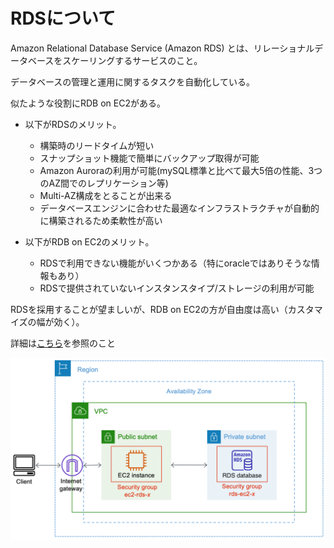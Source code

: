 # RDSについて
Amazon Relational Database Service (Amazon RDS) とは、リレーショナルデータベースをスケーリングするサービスのこと。

データベースの管理と運用に関するタスクを自動化している。

似たような役割にRDB on EC2がある。

- 以下がRDSのメリット。
  - 構築時のリードタイムが短い
  - スナップショット機能で簡単にバックアップ取得が可能
  - Amazon Auroraの利用が可能(mySQL標準と比べて最大5倍の性能、3つのAZ間でのレプリケーション等)
  - Multi-AZ構成をとることが出来る
  - データベースエンジンに合わせた最適なインフラストラクチャが自動的に構築されるため柔軟性が高い

- 以下がRDB on EC2のメリット。
  - RDSで利用できない機能がいくつかある（特にoracleではありそうな情報もあり）
  - RDSで提供されていないインスタンスタイプ/ストレージの利用が可能

RDSを採用することが望ましいが、RDB on EC2の方が自由度は高い（カスタマイズの幅が効く）。

詳細は[こちら](https://aws.amazon.com/jp/rds/)を参照のこと

![](../../../picture/RDS_img.png)
